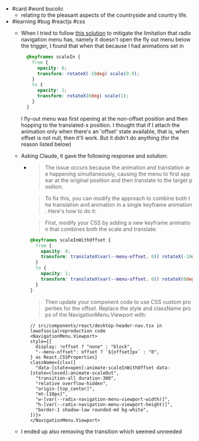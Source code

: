 - #card #word bucolic
	- relating to the pleasant aspects of the countryside and country life.
- #learning #bug #reactjs #css
	- When I tried to follow [this solution](https://github.com/radix-ui/primitives/issues/1462#issuecomment-1155019493) to mitigate the limitation that radix navigation menu has, namely it doesn't open the fly out menu below the trigger, I found that when that because I had animations set in 
	  
	  ```css
	    @keyframes scaleIn {
	      from {
	        opacity: 0;
	        transform: rotateX(-10deg) scale(0.9);
	      }
	      to {
	        opacity: 1;
	        transform: rotateX(0deg) scale(1);
	      }
	    }
	  ```
	  
	  I fly-out menu was first opening at the non-offset position and then hopping to the translated-x position. I thought that if I attach the animation only when there's an 'offset' state available, that is, when offset is not null, then it'll work. But it didn't do anything (for the reason listed below)
	- Asking Claude, it gave the following response and solution:
		- > The issue occurs because the animation and translation are happening simultaneously, causing the menu to first appear at the original position and then translate to the target position. 
		  
		  > To fix this, you can modify the approach to combine both the translation and animation in a single keyframe animation. Here's how to do it:
		  
		  > First, modify your CSS by adding a new keyframe animation that combines both the scale and translate:
		  
		  ```css
		  @keyframes scaleInWithOffset {
		    from {
		      opacity: 0;
		      transform: translateX(var(--menu-offset, 0)) rotateX(-10deg) scale(0.9);
		    }
		    to {
		      opacity: 1;
		      transform: translateX(var(--menu-offset, 0)) rotateX(0deg) scale(1);
		    }
		  }
		  ```
		  
		  > Then update your component code to use CSS custom properties for the offset. Replace the style and className props of the NavigationMenu.Viewport with:
		  
		  ```tsx
		  // src/components/react/desktop-header-nav.tsx in lawofsocialreproduction code
		  <NavigationMenu.Viewport>
		  style={{
		    display: !offset ? "none" : "block",
		    "--menu-offset": offset ? `${offset}px` : "0",
		  } as React.CSSProperties}
		  className={clsx([
		    "data-[state=open]:animate-scaleInWithOffset data-[state=closed]:animate-scaleOut",
		    "transition-all duration-300",
		    "relative overflow-hidden",
		    "origin-[top_center]",
		    "mt-[10px]",
		    "w-[var(--radix-navigation-menu-viewport-width)]",
		    "h-[var(--radix-navigation-menu-viewport-height)]",
		    "border-1 shadow-law rounded-md bg-white",
		  ])}>
		  </NavigationMenu.Viewport>
		  ```
	- I ended up also removing the transition which seemed unneeded